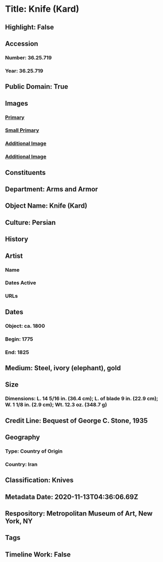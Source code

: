 # Title: Knife (Kard)
## Highlight: False
## Accession
### Number: 36.25.719
### Year: 36.25.719
## Public Domain: True
## Images
### [Primary](https://images.metmuseum.org/CRDImages/aa/original/36.25.719_001june2014.jpg)
### [Small Primary](https://images.metmuseum.org/CRDImages/aa/web-large/36.25.719_001june2014.jpg)
### [Additional Image](https://images.metmuseum.org/CRDImages/aa/original/36.25.719_003june2014.jpg)
### [Additional Image](https://images.metmuseum.org/CRDImages/aa/original/36.25.719_002june2014.jpg)
## Constituents
## Department: Arms and Armor
## Object Name: Knife (Kard)
## Culture: Persian
## History
## Artist
### Name
### Dates Active
### URLs
## Dates
### Object: ca. 1800
### Begin: 1775
### End: 1825
## Medium: Steel, ivory (elephant), gold
## Size
### Dimensions: L. 14 5/16 in. (36.4 cm); L. of blade 9 in. (22.9 cm); W. 1 1/8 in. (2.9 cm); Wt. 12.3 oz. (348.7 g)
## Credit Line: Bequest of George C. Stone, 1935
## Geography
### Type: Country of Origin
### Country: Iran
## Classification: Knives
## Metadata Date: 2020-11-13T04:36:06.69Z
## Respository: Metropolitan Museum of Art, New York, NY
## Tags
## Timeline Work: False